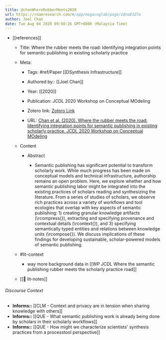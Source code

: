 ```yaml
---
title: @chanWhereRubberMeets2020
url: https://roamresearch.com/#/app/megacoglab/page/zQnaE3Z7x
author: Joel Chan
date: Tue Aug 04 2020 09:50:26 GMT+0800 (Malaysia Time)
---
```


- [[references]]

    - Title: Where the rubber meets the road: Identifying integration points for semantic publishing in existing scholarly practice

    - Meta:

        - Tags: #ref/Paper [[DSynthesis Infrastructure]]

        - Authored by:: [[Joel Chan]]

        - Year: [[2020]]

        - Publication: JCDL 2020 Workshop on Conceptual MOdeling

        - Zotero link: [Zotero Link](zotero://select/items/1_DFZUPKMR)

        - URL: [Chan et al. (2020). Where the rubber meets the road: Identifying integration points for semantic publishing in existing scholarly practice. JCDL 2020 Workshop on Conceptual MOdeling](undefined)

    - Content

        - Abstract

            - Semantic publishing has significant potential to transform scholarly work. While much progress has been made on conceptual models and technical infrastructure, authorship remains an open problem. Here, we explore whether and how semantic publishing labor might be integrated into the existing practices of scholars reading and synthesizing the literature. From a series of studies of scholars, we observe rich practices across a variety of workflows and tool ecologies that overlap with key aspects of semantic publishing: 1) creating granular knowledge artifacts (\rcompress{}), extracting and specifying provenance and contextual details (\rcontext{}), and 3) specifying semantically typed entities and relations between knowledge units (\rcompose{}). We discuss implications of these findings for developing sustainable, scholar-powered models of semantic publishing.

    - #lit-context

        - way more background data in [[WP JCDL Where the semantic publishing rubber meets the scholarly practice road]]

    - [[📝 lit-notes]]

###### Discourse Context

- **Informs::** [[CLM - Context and privacy are in tension when sharing knowledge with others]]
- **Informs::** [[QUE - What semantic publishing work is already being done by scholars in their scholarly workflows]]
- **Informs::** [[QUE - How might we characterize scientists' synthesis practices from a processtool perspective]]
